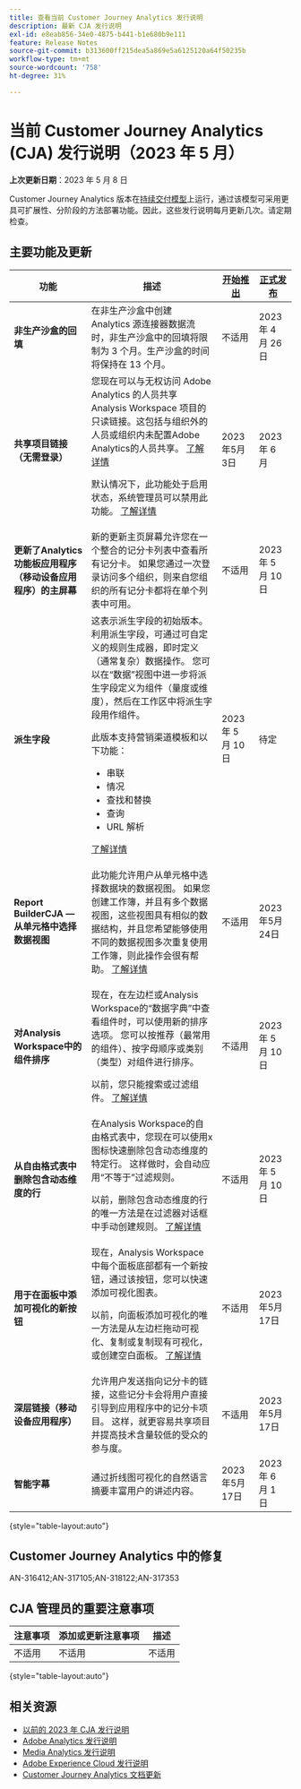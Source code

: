 ```yaml
---
title: 查看当前 Customer Journey Analytics 发行说明
description: 最新 CJA 发行说明
exl-id: e8eab856-34e0-4875-b441-b1e680b9e111
feature: Release Notes
source-git-commit: b313600ff215dea5a869e5a6125120a64f50235b
workflow-type: tm+mt
source-wordcount: '758'
ht-degree: 31%

---
```


# 当前 Customer Journey Analytics (CJA) 发行说明（2023 年 5 月）

**上次更新日期**：2023 年 5 月 8 日

Customer Journey Analytics 版本在[持续交付模型](releases.md)上运行，通过该模型可采用更具可扩展性、分阶段的方法部署功能。因此，这些发行说明每月更新几次。请定期检查。

## 主要功能及更新

| 功能 | 描述 | [开始推出](releases.md) | [正式发布](releases.md) |
| ----------- | ---------- | ------- | ---- |
| **非生产沙盒的回填** | 在非生产沙盒中创建 Analytics 源连接器数据流时，非生产沙盒中的回填将限制为 3 个月。生产沙盒的时间将保持在 13 个月。 | 不适用 | 2023 年 4 月 26 日 |
| **共享项目链接（无需登录）** | 您现在可以与无权访问 Adobe Analytics 的人员共享 Analysis Workspace 项目的只读链接。这包括与组织外的人员或组织内未配置Adobe Analytics的人员共享。 [了解详情](https://experienceleague.adobe.com/docs/analytics/analyze/analysis-workspace/curate-share/share-projects.html?lang=en#share-public-link) <p>默认情况下，此功能处于启用状态，系统管理员可以禁用此功能。 [了解详情](https://experienceleague.adobe.com/docs/analytics/analyze/analysis-workspace/user-preferences.html?lang=en#company-preferences)</p> | 2023年5月3日 | 2023 年 6 月 |
| **更新了Analytics功能板应用程序（移动设备应用程序）的主屏幕** | 新的更新主页屏幕允许您在一个整合的记分卡列表中查看所有记分卡。  如果您通过一次登录访问多个组织，则来自您组织的所有记分卡都将在单个列表中可用。 | 不适用 | 2023 年 5 月 10 日 |
| **派生字段** | 这表示派生字段的初始版本。 利用派生字段，可通过可自定义的规则生成器，即时定义（通常复杂）数据操作。 您可以在“数据”视图中进一步将派生字段定义为组件（量度或维度），然后在工作区中将派生字段用作组件。<p>此版本支持营销渠道模板和以下功能：</p><ul><li>串联</li><li>情况</li><li>查找和替换</li><li>查询</li><li>URL 解析</li></ul> <p>[了解详情](https://experienceleague.adobe.com/docs/analytics-platform/using/cja-dataviews/derived-fields.html)</p> | 2023 年 5 月 10 日 | 待定 |
| **Report BuilderCJA — 从单元格中选择数据视图** | 此功能允许用户从单元格中选择数据块的数据视图。 如果您创建工作簿，并且有多个数据视图，这些视图具有相似的数据结构，并且您希望能够使用不同的数据视图多次重复使用工作簿，则此操作会很有帮助。 [了解详情](https://experienceleague.adobe.com/docs/analytics-platform/using/cja-reportbuilder/select-data-view.html) | 不适用 | 2023年5月24日 |
| **对Analysis Workspace中的组件排序** | <p>现在，在左边栏或Analysis Workspace的“数据字典”中查看组件时，可以使用新的排序选项。 您可以按推荐（最常用的组件）、按字母顺序或类别（类型）对组件进行排序。</p><p>以前，您只能搜索或过滤组件。 [了解详情](https://experienceleague.adobe.com/docs/analytics/analyze/analysis-workspace/components/analysis-workspace-components.html?lang=en)</p> | 不适用 | 2023 年 5 月 10 日 |
| **从自由格式表中删除包含动态维度的行** | 在Analysis Workspace的自由格式表中，您现在可以使用x图标快速删除包含动态维度的特定行。 这样做时，会自动应用“不等于”过滤规则。<p>以前，删除包含动态维度的行的唯一方法是在过滤器对话框中手动创建规则。 [了解详情](https://experienceleague.adobe.com/docs/analytics/analyze/analysis-workspace/visualizations/freeform-table/filter-and-sort.html?lang=en)</p> | 不适用 | 2023 年 5 月 10 日 |
| **用于在面板中添加可视化的新按钮** | 现在，Analysis Workspace中每个面板底部都有一个新按钮，通过该按钮，您可以快速添加可视化图表。 <p>以前，向面板添加可视化的唯一方法是从左边栏拖动可视化、复制或复制现有可视化，或创建空白面板。 [了解详情](https://experienceleague.adobe.com/docs/analytics/analyze/analysis-workspace/visualizations/freeform-analysis-visualizations.html?lang=en#quick-viz)</p> | 不适用 | 2023年5月17日 |
| **深层链接（移动设备应用程序）** | 允许用户发送指向记分卡的链接，这些记分卡会将用户直接引导到应用程序中的记分卡项目。 这样，就更容易共享项目并提高技术含量较低的受众的参与度。 | 不适用 | 2023年5月17日 |
| **智能字幕** | 通过折线图可视化的自然语言摘要丰富用户的讲述内容。 | 2023年5月17日 | 2023 年 6 月 1 日 |

{style="table-layout:auto"}

## Customer Journey Analytics 中的修复

AN-316412;AN-317105;AN-318122;AN-317353

## CJA 管理员的重要注意事项

| 注意事项 | 添加或更新注意事项 | 描述 |
| --- | --- | --- |
| 不适用 | 不适用 | 不适用 |

{style="table-layout:auto"}

## 相关资源

* [以前的 2023 年 CJA 发行说明](/help/release-notes/2023.md)
* [Adobe Analytics 发行说明](https://experienceleague.adobe.com/docs/analytics/release-notes/latest.html?lang=zh-Hans)
* [Media Analytics 发行说明](https://experienceleague.adobe.com/docs/media-analytics/using/additional-resources/release-notes.html?lang=zh-Hans)
* [Adobe Experience Cloud 发行说明](https://experienceleague.adobe.com/docs/release-notes/experience-cloud/current.html?lang=zh-Hans)
* [Customer Journey Analytics 文档更新](/help/release-notes/doc-changes.md)
